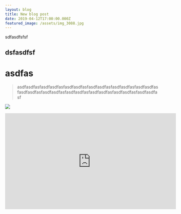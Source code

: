 ```yaml
---
layout: blog
title: New blog post
date: 2019-04-12T17:00:00.000Z
featured_image: /assets/img_3088.jpg
---
```

sdfasdfsfsf

## dsfasdfsf

# asdfas

> asdfasdfasfasdfasdfasfasdfasdfasfasdfasdfasfasdfasdfasfasdfasdfasfasdfasdfasfasdfasdfasfasdfasdfasfasdfasdfasfasdfasdfasfasdfasdfasf

![](/assets/reid-presley-bow-staff-pose-2.jpg)



<iframe width="560" height="315" src="https://www.youtube.com/embed/Ac_t4pNYr1g" frameborder="0" allow="accelerometer; autoplay; encrypted-media; gyroscope; picture-in-picture" allowfullscreen></iframe>
